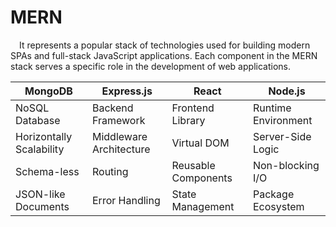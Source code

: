 # MERN

&emsp;It represents a popular stack of technologies used for building modern SPAs and full-stack JavaScript applications. 
Each component in the MERN stack serves a specific role in the development of web applications.

|         MongoDB          |       Express.js        |       React         |       Node.js       |
|--------------------------|-------------------------|---------------------|---------------------|
| NoSQL Database           | Backend Framework       | Frontend Library    | Runtime Environment |
| Horizontally Scalability | Middleware Architecture | Virtual DOM         | Server-Side Logic   |
| Schema-less              | Routing                 | Reusable Components | Non-blocking I/O    |
| JSON-like Documents      | Error Handling          | State Management    | Package Ecosystem   |








